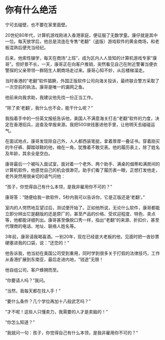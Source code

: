 # 你有什么绝活

宁可去碰壁，也不要在家里面壁。

20世纪80年代，计算机游戏刚进入香港家庭，便征服了无数学童。康仔就是其中一位。每天放学后，他总是流连在专售“老翻”（盗版）游戏软件的黄金商场，和老板混熟后便充当经纪。

后来，他索性辍学，每天在商场“上班”，成为区内人人皆知的计算机游戏专家“康哥”。但好景不长，一天，康哥正在向客户推销，突然看见自己在附近警署当便衣警探的父亲带领一群陌生人朝商场走过来。康哥心知不妙，从后楼梯溜走。

当时香港的“老翻”软件猖獗，外国正版软件公司向海关投诉，最终联合警方采取了一次空前的执法。康哥是唯一的漏网之鱼。

他前来向我求助，我建议他先找一份正当工作。

“除了卖‘老翻’，我什么也不会，能干什么呢？”

我指着手中的一份英文报纸告诉他，美国人不满意海关打击“老翻”软件的力度，决定在香港招兵，追查及举报来源。我把500块钱塞进他手里，让他明天去碰碰运气。

在面试地点，康哥发现除自己外，人人都西装笔挺，拿着厚厚一叠证书。穿着刚买的牛仔裤、脚踏球鞋的他，缩在一角，犹豫着不敢交表。他的履历表上，除了姓名及年龄，其余全是空白。

康哥最后一个被叫入面试室，面对着一个老外、两个助手、满桌的烟蒂和满房间的计算机软件，他感觉自己的机会很渺茫。助手们看了履历表一眼，正想打发他走，老外突然用很亲切的语气问他：

“孩子，你觉得自己有什么本领，是我非雇用你不可的？”

康哥答：“随便给我一款软件，5秒内我可以告诉你，它是正版还是‘老翻’。”

室内的人愕然地互望过后，测试便开始了。正如他所说，无论什么软件，康哥都能立即分辨出它是翻版的还是原厂的，甚至产品的价格、受欢迎程度、特色、卖点等，他都能详细列出。康哥甚至像脱口秀一样，指出“老翻”的来源、折扣价，甚至代理商的电话、地址、联络人姓名等。

3年前，康哥请我喝喜酒。一别20年，现在已经是大老板的他，见面时把一沓钞票硬塞进我的口袋，说：“还您的！”

他告诉我，他当初在美国公司受到重用，同时学到很多关于打假的法律技巧，工作从香港扩展到东南亚，最后走进内地，“钱途”无限！

他自组公司，客户蜂拥而至。

“你要请人吗？”我问。

“当然，我每天都在找人手！”

“要什么条件？几个学位再加十八般武艺吗？”

“才不呢！这些人只懂卖力，我需要的人才是卖脑的！”

“你怎么知道？”

“我就问一句：孩子，你觉得自己有什么本领，是我非雇用你不可的？”
